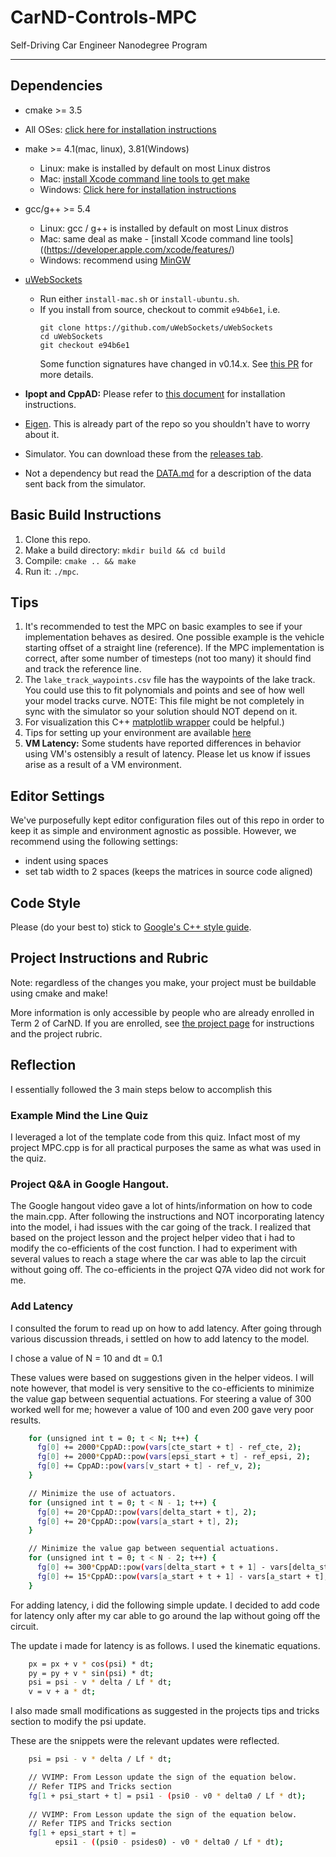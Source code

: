 # CarND-Controls-MPC
Self-Driving Car Engineer Nanodegree Program

---

## Dependencies

* cmake >= 3.5
 * All OSes: [click here for installation instructions](https://cmake.org/install/)
* make >= 4.1(mac, linux), 3.81(Windows)
  * Linux: make is installed by default on most Linux distros
  * Mac: [install Xcode command line tools to get make](https://developer.apple.com/xcode/features/)
  * Windows: [Click here for installation instructions](http://gnuwin32.sourceforge.net/packages/make.htm)
* gcc/g++ >= 5.4
  * Linux: gcc / g++ is installed by default on most Linux distros
  * Mac: same deal as make - [install Xcode command line tools]((https://developer.apple.com/xcode/features/)
  * Windows: recommend using [MinGW](http://www.mingw.org/)
* [uWebSockets](https://github.com/uWebSockets/uWebSockets)
  * Run either `install-mac.sh` or `install-ubuntu.sh`.
  * If you install from source, checkout to commit `e94b6e1`, i.e.
    ```
    git clone https://github.com/uWebSockets/uWebSockets
    cd uWebSockets
    git checkout e94b6e1
    ```
    Some function signatures have changed in v0.14.x. See [this PR](https://github.com/udacity/CarND-MPC-Project/pull/3) for more details.

* **Ipopt and CppAD:** Please refer to [this document](https://github.com/udacity/CarND-MPC-Project/blob/master/install_Ipopt_CppAD.md) for installation instructions.
* [Eigen](http://eigen.tuxfamily.org/index.php?title=Main_Page). This is already part of the repo so you shouldn't have to worry about it.
* Simulator. You can download these from the [releases tab](https://github.com/udacity/self-driving-car-sim/releases).
* Not a dependency but read the [DATA.md](./DATA.md) for a description of the data sent back from the simulator.


## Basic Build Instructions

1. Clone this repo.
2. Make a build directory: `mkdir build && cd build`
3. Compile: `cmake .. && make`
4. Run it: `./mpc`.

## Tips

1. It's recommended to test the MPC on basic examples to see if your implementation behaves as desired. One possible example
is the vehicle starting offset of a straight line (reference). If the MPC implementation is correct, after some number of timesteps
(not too many) it should find and track the reference line.
2. The `lake_track_waypoints.csv` file has the waypoints of the lake track. You could use this to fit polynomials and points and see of how well your model tracks curve. NOTE: This file might be not completely in sync with the simulator so your solution should NOT depend on it.
3. For visualization this C++ [matplotlib wrapper](https://github.com/lava/matplotlib-cpp) could be helpful.)
4.  Tips for setting up your environment are available [here](https://classroom.udacity.com/nanodegrees/nd013/parts/40f38239-66b6-46ec-ae68-03afd8a601c8/modules/0949fca6-b379-42af-a919-ee50aa304e6a/lessons/f758c44c-5e40-4e01-93b5-1a82aa4e044f/concepts/23d376c7-0195-4276-bdf0-e02f1f3c665d)
5. **VM Latency:** Some students have reported differences in behavior using VM's ostensibly a result of latency.  Please let us know if issues arise as a result of a VM environment.

## Editor Settings

We've purposefully kept editor configuration files out of this repo in order to
keep it as simple and environment agnostic as possible. However, we recommend
using the following settings:

* indent using spaces
* set tab width to 2 spaces (keeps the matrices in source code aligned)

## Code Style

Please (do your best to) stick to [Google's C++ style guide](https://google.github.io/styleguide/cppguide.html).

## Project Instructions and Rubric

Note: regardless of the changes you make, your project must be buildable using
cmake and make!

More information is only accessible by people who are already enrolled in Term 2
of CarND. If you are enrolled, see [the project page](https://classroom.udacity.com/nanodegrees/nd013/parts/40f38239-66b6-46ec-ae68-03afd8a601c8/modules/f1820894-8322-4bb3-81aa-b26b3c6dcbaf/lessons/b1ff3be0-c904-438e-aad3-2b5379f0e0c3/concepts/1a2255a0-e23c-44cf-8d41-39b8a3c8264a)
for instructions and the project rubric.

## Reflection

I essentially followed the 3 main steps below to accomplish this

### Example Mind the Line Quiz

I leveraged a lot of the template code from this quiz.
Infact most of my project MPC.cpp is for all practical purposes the same as what was used in the quiz.

### Project Q&A in Google Hangout.

The Google hangout video gave a lot of hints/information on how to code the main.cpp.
After following the instructions and NOT incorporating latency into the model, i had issues with the car going of the track.
I realized that based on the project lesson and the project helper video that i had to modify the co-efficients of the cost function.
I had to experiment with several values to reach a stage where the car was able to lap the circuit without going off.
The co-efficients in the project Q7A video did not work for me.

### Add Latency

I consulted the forum to read up on how to add latency.
After going through various discussion threads, i settled on how to add latency to the model.

I chose a value of N = 10 and dt = 0.1

These values were based on suggestions given in the helper videos.
I will note however, that model is very sensitive to the co-efficients to minimize the value gap between sequential actuations.
For steering a value of 300 worked well for me; however a value of 100 and even 200 gave very poor results.


```sh
    for (unsigned int t = 0; t < N; t++) {
      fg[0] += 2000*CppAD::pow(vars[cte_start + t] - ref_cte, 2);
      fg[0] += 2000*CppAD::pow(vars[epsi_start + t] - ref_epsi, 2);
      fg[0] += CppAD::pow(vars[v_start + t] - ref_v, 2);
    }

    // Minimize the use of actuators.
    for (unsigned int t = 0; t < N - 1; t++) {
      fg[0] += 20*CppAD::pow(vars[delta_start + t], 2);
      fg[0] += 20*CppAD::pow(vars[a_start + t], 2);
    }

    // Minimize the value gap between sequential actuations.
    for (unsigned int t = 0; t < N - 2; t++) {
      fg[0] += 300*CppAD::pow(vars[delta_start + t + 1] - vars[delta_start + t], 2);
      fg[0] += 15*CppAD::pow(vars[a_start + t + 1] - vars[a_start + t], 2);
    }
```

For adding latency, i did the following simple update.
I decided to add code for latency only after my car able to go around the lap without going off the circuit.

The update i made for latency is as follows. I used the kinematic equations.

```sh
	px = px + v * cos(psi) * dt;
	py = py + v * sin(psi) * dt;
    psi = psi - v * delta / Lf * dt;
    v = v + a * dt;
```

I also made small modifications as suggested in the projects tips and tricks section to modify the psi update.

These are the snippets were the relevant updates were reflected.

```sh
    psi = psi - v * delta / Lf * dt;
```

```sh
    // VVIMP: From Lesson update the sign of the equation below.
	// Refer TIPS and Tricks section
    fg[1 + psi_start + t] = psi1 - (psi0 - v0 * delta0 / Lf * dt);
	
	// VVIMP: From Lesson update the sign of the equation below.
	// Refer TIPS and Tricks section
    fg[1 + epsi_start + t] =
          epsi1 - ((psi0 - psides0) - v0 * delta0 / Lf * dt);
```